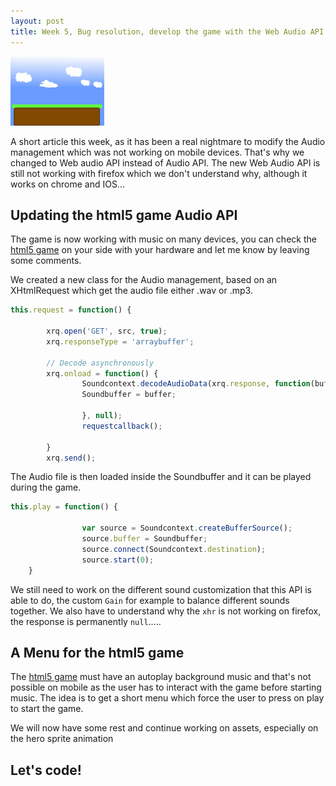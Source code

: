 ```yaml
---
layout: post
title: Week 5, Bug resolution, develop the game with the Web Audio API
---
```



<img src="/images/posts/2015-10-16/excerpt.png" alt="excerpt picture" style="width:150px;height:111px;">

A short article this week, as it has been a real nightmare to modify the Audio management which was not working on mobile devices.
That's why we changed to Web audio API instead of Audio API. 
The new Web Audio API is still not working with firefox which we don't understand why, although it works on chrome and IOS...

## <a name="updating_game_audio_api"></a>Updating the html5 game Audio API

The game is now working with music on many devices, you can check the [html5 game](http://givemehtml5.github.io) on your side with your hardware and let me know by leaving some comments.

We created a new class for the Audio management, based on an XHtmlRequest which get the audio file either .wav or .mp3.

```javascript
this.request = function() {

		xrq.open('GET', src, true);
		xrq.responseType = 'arraybuffer';
		
		// Decode asynchronously
		xrq.onload = function() {
				Soundcontext.decodeAudioData(xrq.response, function(buffer) {
				Soundbuffer = buffer;
				
				}, null);
				requestcallback();

		}		
		xrq.send();			
```

The Audio file is then loaded inside the Soundbuffer and it can be played during the game.

```javascript
this.play = function() {
				
				var source = Soundcontext.createBufferSource(); 
				source.buffer = Soundbuffer;                    
				source.connect(Soundcontext.destination);
      			source.start(0);                          											 
	}
```

We still need to work on the different sound customization that this API is able to do, the custom `Gain` for example to balance different sounds together.
We also have to understand why the `xhr` is not working on firefox, the response is permanently `null`..... 

## <a name="main_menu"></a>A Menu for the html5 game

The [html5 game](http://givemehtml5.github.io) must have an autoplay background music and that's not possible on mobile as the user has to interact with the game before starting music.
The idea is to get a short menu which force the user to press on play to start the game.


We will now have some rest and continue working on assets, especially on the hero sprite animation

## Let's code!
